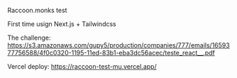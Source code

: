 Raccoon.monks test

First time usign Next.js + Tailwindcss

The challenge: https://s3.amazonaws.com/gupy5/production/companies/777/emails/1659377756588/4f0c0320-1195-11ed-83b1-eba3dc56acec/teste_react__.pdf

Vercel deploy: https://raccoon-test-mu.vercel.app/
